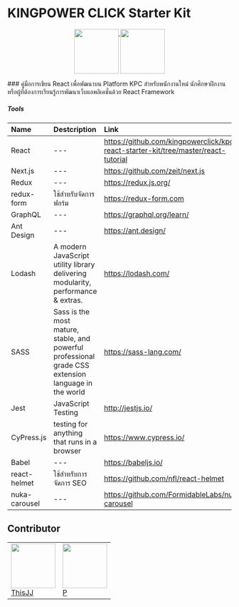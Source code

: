 # KINGPOWER CLICK Starter Kit
<p align="center" align="top">
<a href="https://www.kingpower.com" target="_blank">
<img height="100" align="top" src="https://upload.wikimedia.org/wikipedia/en/f/f6/King_Power_logo.png" />
</a>
<a href="https://www.kingpowerclick.com/" target="_blank">
<img height="100" align="top" src="https://www.th2booking.com/wp-content/uploads/2018/05/1520414931-0456-related_list_classifieds.png" />
</a>
</p>
### คู่มือการเขียน React เพื่อพัฒนาบน Platform KPC
สำหรับพนักงานใหม่ นักศึกษาฝึกงาน หรือผู้ที่ต้องการเรียนรู้การพัฒนาเว็บแอพลิเคชั่นด้วย React Framework

##### Tools 

| Name                    | Destcription           | Link  |
| :---------------------- |:-------------| :-----|
| React      | --- | https://github.com/kingpowerclick/kpc-react-starter-kit/tree/master/react-tutorial |
| Next.js      | --- | https://github.com/zeit/next.js |
| Redux      | ---      |   https://redux.js.org/ |
| redux-form      | ใช้สำหรับจัดการฟอร์ม     |   https://redux-form.com |
| GraphQL | ---      |    https://graphql.org/learn/ |
| Ant Design      | ---      |   https://ant.design/ |
| Lodash | A modern JavaScript utility library delivering modularity, performance & extras.      |    https://lodash.com/ |
| SASS | Sass is the most mature, stable, and powerful professional grade CSS extension language in the world      |    https://sass-lang.com/ |
| Jest | JavaScript Testing      |    http://jestjs.io/ |
| CyPress.js | testing for anything that runs in a browser     |    https://www.cypress.io/ |
| Babel | ---      |    https://babeljs.io/ |
| react-helmet | ใช้สำหรับการจัดการ SEO     |    https://github.com/nfl/react-helmet |
| nuka-carousel | ---      |   https://github.com/FormidableLabs/nuka-carousel |


## Contributor

<table>
  <tr>
    <td>
      <img width="100" src="https://s3-ap-southeast-1.amazonaws.com/wpimages.kingpowerclick.com/prod/2018/05/14180338/Image-00141.jpg" />
      <br />
      <div><a href="https://github.com/thisJJ">ThisJJ</a></div>
    </td>
    <td>
      <img width="100" src="https://s3-ap-southeast-1.amazonaws.com/wpimages.kingpowerclick.com/prod/2018/05/14180335/Image-00209.jpg" />
      <br />
      <div><a href="https://github.com/soulcruelz">P</a></div>
    </td>
  </tr>
</table>
